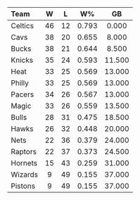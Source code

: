 | Team                             |  W  |  L  |  W%   |   GB   |
|:---------------------------------|:---:|:---:|:-----:|:------:|
| [](/r/bostonceltics) Celtics     | 46  | 12  | 0.793 | 0.000  |
| [](/r/clevelandcavs) Cavs        | 38  | 20  | 0.655 | 8.000  |
| [](/r/mkebucks) Bucks            | 38  | 21  | 0.644 | 8.500  |
| [](/r/nyknicks) Knicks           | 35  | 24  | 0.593 | 11.500 |
| [](/r/heat) Heat                 | 33  | 25  | 0.569 | 13.000 |
| [](/r/sixers) Philly             | 33  | 25  | 0.569 | 13.000 |
| [](/r/pacers) Pacers             | 34  | 26  | 0.567 | 13.000 |
| [](/r/orlandomagic) Magic        | 33  | 26  | 0.559 | 13.500 |
| [](/r/chicagobulls) Bulls        | 28  | 31  | 0.475 | 18.500 |
| [](/r/atlantahawks) Hawks        | 26  | 32  | 0.448 | 20.000 |
| [](/r/gonets) Nets               | 22  | 36  | 0.379 | 24.000 |
| [](/r/torontoraptors) Raptors    | 22  | 37  | 0.373 | 24.500 |
| [](/r/charlottehornets) Hornets  | 15  | 43  | 0.259 | 31.000 |
| [](/r/washingtonwizards) Wizards |  9  | 49  | 0.155 | 37.000 |
| [](/r/detroitpistons) Pistons    |  9  | 49  | 0.155 | 37.000 |